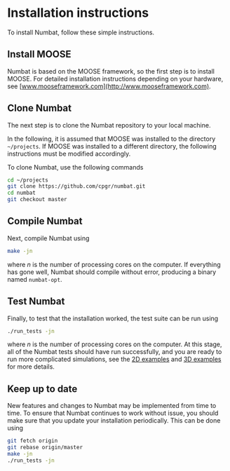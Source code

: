# Installation instructions

To install Numbat, follow these simple instructions.

## Install MOOSE

Numbat is based on the MOOSE framework, so the first step is to install
MOOSE. For detailed installation instructions depending on your
hardware, see [www.mooseframework.com](http://www.mooseframework.com).

## Clone Numbat

The next step is to clone the Numbat repository to your local machine.

In the following, it is assumed that MOOSE was installed to the
directory `~/projects`. If MOOSE was installed to a different
directory, the following instructions must be modified accordingly.

To clone Numbat, use the following commands

```bash
cd ~/projects
git clone https://github.com/cpgr/numbat.git
cd numbat
git checkout master
```

## Compile Numbat

Next, compile Numbat using

```bash
make -jn
```

where *n* is the number of processing cores on the computer. If
everything has gone well, Numbat should compile without error, producing
a binary named `numbat-opt`.

## Test Numbat

Finally, to test that the installation worked, the test suite can be run
using

```bash
./run_tests -jn
```

where *n* is the number of processing cores on the computer. At this stage, all of
the Numbat tests should have run successfully, and you are ready to run more complicated
simulations, see the [2D examples](example2D.md) and [3D examples](example3D.md) for more details.

## Keep up to date

New features and changes to Numbat may be implemented from time to time. To ensure that
Numbat continues to work without issue, you should make sure that you update your
installation periodically. This can be done using

```bash
git fetch origin
git rebase origin/master
make -jn
./run_tests -jn
```
